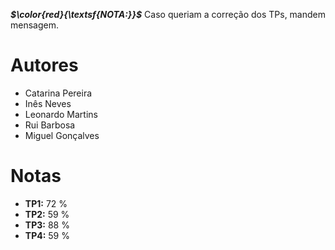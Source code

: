 ***_$\color{red}{\textsf{NOTA:}}$_*** Caso queriam a correção dos TPs, mandem mensagem.

# Autores
- Catarina Pereira
- Inês Neves
- Leonardo Martins
- Rui Barbosa
- Miguel Gonçalves

# Notas
- **TP1:** 72 %
- **TP2:** 59 %
- **TP3:** 88 %
- **TP4:** 59 %
